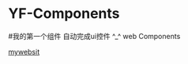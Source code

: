YF-Components
=============
#我的第一个组件 自动完成ui控件 ^_^
web Components

[mywebsit](http://www.designthinking.cn)
